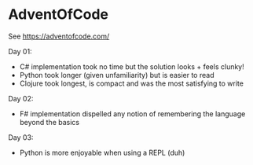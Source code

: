 # AdventOfCode
See https://adventofcode.com/

Day 01:

- C# implementation took no time but the solution looks + feels clunky!
- Python took longer (given unfamiliarity) but is easier to read
- Clojure took longest, is compact and was the most satisfying to write

Day 02:
- F# implementation dispelled any notion of remembering the language beyond the basics

Day 03:
- Python is more enjoyable when using a REPL (duh)